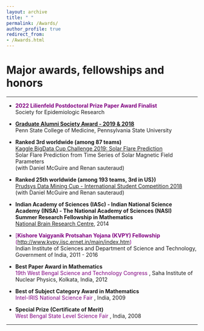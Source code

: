 ```yaml
---
layout: archive
title: " "
permalink: /Awards/
author_profile: true
redirect_from: 
- /Awards.html
---
```


# Major awards, fellowships and honors

---

* <span style="text-align: justify">  <span style ="color:purple"> **2022 Lilienfeld Postdoctoral Prize Paper Award Finalist** </span> 
 <br/> Society for Epidemiologic Research </span>

* <span style="text-align: justify">  <span style ="color:purple">[**Graduate Alumni Society Award - 2019 & 2018**](https://pennstatehealthnews.org/topics/retreat-provides-networking-opportunity-for-graduate-students-faculty/?utm_source=email&utm_campaign=Retreat)</span>
<br/> Penn State College of Medicine, Pennsylvania State University </span>

* <span style="text-align: justify"> **Ranked **3rd** worldwide (among 87 teams)** 
<br/> <span style ="color:purple">[Kaggle BigData Cup Challenge 2019: Solar Flare Prediction](https://www.kaggle.com/c/bigdata2019-flare-prediction/discussion/107189#latest-616257)</span> 
<br/> Solar Flare Prediction from Time Series of Solar Magnetic Field Parameters 
<br/> (with Daniel McGuire and Renan sauteraud) </span>

* <span style="text-align: justify"> **Ranked **25th** worldwide (among 193 teams, **3rd** in US})** 
<br/> <span style ="color:purple">[Prudsys Data Mining Cup - International Student Competition 2018](https://www.data-mining-cup.com/dmc-2018/)</span> 
<br/> (with Daniel McGuire and Renan sauteraud) </span>

* <span style="text-align: justify"> **Indian Academy of Sciences (IASc) - Indian National Science Academy (INSA) - The National Academy of Sciences (NASI)**
<br/> **Summer Research Fellowship in Mathematics** 
<br/> <span style ="color:purple"> [National Brain Research Centre](http://www.nbrc.ac.in/newweb/research/groups/nandini-chatterjee-singh)</span>, 2014 </span>

* <span style="text-align: justify"> <span style ="color:purple">[**Kishore Vaigyanik Protsahan Yojana (KVPY) Fellowship** (http://www.kvpy.iisc.ernet.in/main/index.htm)</span>
<br/> Indian Institute of Sciences and Department of Science and Technology, Government of India, 2011 - 2016 </span>

* <span style="text-align: justify"> **Best Paper Award in Mathematics**
<br/> <span style ="color:purple"> 19th West Bengal Science and Technology Congress </span>, Saha Institute of Nuclear Physics, Kolkata, India, 2012 </span>

* <span style="text-align: justify"> **Best of Subject Category Award in Mathematics** 
<br/> <span style ="color:purple"> Intel-IRIS National Science Fair </span>, India, 2009 </span>

* <span style="text-align: justify"> **Special Prize (Certificate of Merit)** 
<br/> <span style ="color:purple"> West Bengal State Level Science Fair </span>, India, 2008 </span>

---

